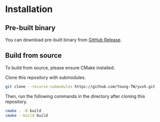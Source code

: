 # Installation

## Pre-built binary

You can download pre-built binary from [GitHub Release](https://github.com/Young-TW/yush/releases).

## Build from source

To build from source, please ensure CMake installed.

Clone this repository with submodules.

```sh
git clone --recurse-submodules https://github.com/Young-TW/yush.git
```

Then, run the following commands in the directory after cloning this repository.

```sh
cmake . -B build
cmake --build build
```
